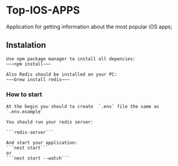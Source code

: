 # Top-IOS-APPS
Application for getting information about the most popular iOS apps;

## Instalation
    Use npm package manager to install all depencies:
    ~~~npm install~~~

    Also Redis should be installed on your PC:
    ~~~brew install redis~~~

### How to start
    At the begin you should to create  `.env` file the same as `.env.example`
    
    You should run your redis server: 
    
    ```redis-server```
    
    And start your application:
    ```nest start```
    or
    ```nest start --watch```
    
    
